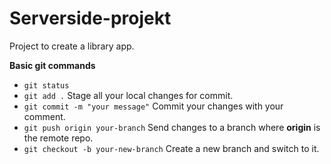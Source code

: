# Serverside-projekt
Project to create a library app.


**Basic git commands**

- `git status`
- `git add .` Stage all your local changes for commit.
- `git commit -m "your message"` Commit your changes with your comment.
- `git push origin your-branch` Send changes to a branch where **origin** is the remote repo.
- `git checkout -b your-new-branch` Create a new branch and switch to it.